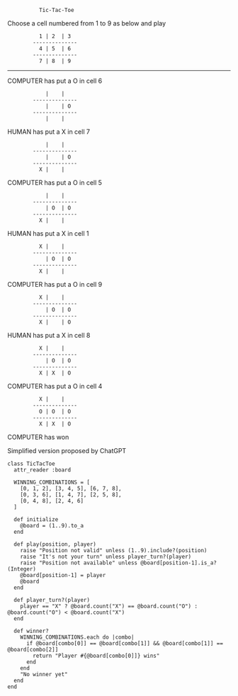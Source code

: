              Tic-Tac-Toe

Choose a cell numbered from 1 to 9 as below and play

              1 | 2  | 3
            --------------
              4 | 5  | 6
            --------------
              7 | 8  | 9

-    -    -    -    -    -    -    -    -    -

COMPUTER has put a O in cell 6


                |    |
            --------------
                |    | O
            --------------
                |    |

HUMAN has put a X in cell 7


                |    |
            --------------
                |    | O
            --------------
              X |    |

COMPUTER has put a O in cell 5


                |    |
            --------------
                | O  | O
            --------------
              X |    |

HUMAN has put a X in cell 1


              X |    |
            --------------
                | O  | O
            --------------
              X |    |

COMPUTER has put a O in cell 9


              X |    |
            --------------
                | O  | O
            --------------
              X |    | O

HUMAN has put a X in cell 8


              X |    |
            --------------
                | O  | O
            --------------
              X | X  | O

COMPUTER has put a O in cell 4


              X |    |
            --------------
              O | O  | O
            --------------
              X | X  | O

COMPUTER has won

Simplified version proposed by ChatGPT

```
class TicTacToe
  attr_reader :board

  WINNING_COMBINATIONS = [
    [0, 1, 2], [3, 4, 5], [6, 7, 8],
    [0, 3, 6], [1, 4, 7], [2, 5, 8],
    [0, 4, 8], [2, 4, 6]
  ]

  def initialize
    @board = (1..9).to_a
  end

  def play(position, player)
    raise "Position not valid" unless (1..9).include?(position)
    raise "It's not your turn" unless player_turn?(player)
    raise "Position not available" unless @board[position-1].is_a?(Integer)
    @board[position-1] = player
    @board
  end

  def player_turn?(player)
    player == "X" ? @board.count("X") == @board.count("O") : @board.count("O") < @board.count("X")
  end

  def winner?
    WINNING_COMBINATIONS.each do |combo|
      if @board[combo[0]] == @board[combo[1]] && @board[combo[1]] == @board[combo[2]]
        return "Player #{@board[combo[0]]} wins"
      end
    end
    "No winner yet"
  end
end
```
